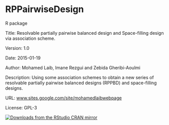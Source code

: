 # RPPairwiseDesign
R package

Title: Resolvable partially pairwise balanced design and Space-filling design via association scheme.

Version: 1.0

Date: 2015-01-19

Author: Mohamed Laib, Imane Rezgui and Zebida Gheribi-Aoulmi

Description: Using some association schemes to obtain a new series of resolvable partially pairwise balanced designs (RPPBD) and space-filling designs.

URL: www.sites.google.com/site/mohamedlaibwebpage

License: GPL-3

[![Downloads from the RStudio CRAN mirror](http://cranlogs.r-pkg.org/badges/grand-total/RPPairwiseDesign)](http://cran.rstudio.com/package=RPPairwiseDesign)
